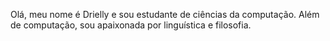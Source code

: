 Olá, meu nome é Drielly e sou estudante de ciências da computação. Além de computação, sou apaixonada por linguística e filosofia.
